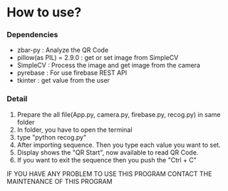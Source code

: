 # How to use?
### Dependencies
- zbar-py : Analyze the QR Code
- pillow(as PIL) = 2.9.0 : get or set image from SimpleCV 
- SimpleCV : Process the image and get image from the camera
- pyrebase : For use firebase REST API
- tkinter : get value from the user

### Detail
1. Prepare the all file(App.py, camera.py, firebase.py, recog.py) in same folder
2. In folder, you have to open the terminal
3. type "python recog.py"
4. After importing sequence. Then you type each value you want to set.
5. Display shows the "QR Start", now available to read QR Code.
6. If you want to exit the sequence then you push the "Ctrl + C"

IF YOU HAVE ANY PROBLEM TO USE THIS PROGRAM
CONTACT THE MAINTENANCE OF THIS PROGRAM
